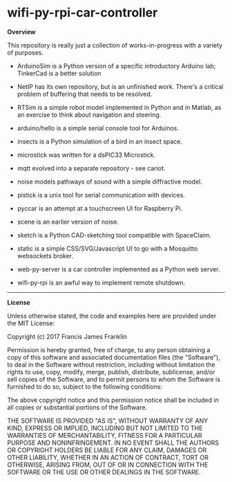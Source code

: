 wifi-py-rpi-car-controller
==========================

**Overview**

This repository is really just a collection of works-in-progress
with a variety of purposes.

- ArduinoSim is a Python version of a specific introductory
Arduino lab; TinkerCad is a better solution

- NetIP has its own repository, but is an unfinished work.
There's a critical problem of buffering that needs to be
resolved.

- RTSim is a simple robot model implemented in Python and in
Matlab, as an exercise to think about navigation and steering.

- arduino/hello is a simple serial console tool for Arduinos.

- insects is a Python simulation of a bird in an insect space.

- microstick was written for a dsPIC33 Microstick.

- mqtt evolved into a separate repository - see cariot.

- noise models pathways of sound with a simple diffractive model.

- pistick is a unix tool for serial communication with devices.

- pyccar is an attempt at a touchscreen UI for Raspberry Pi.

- scene is an earlier version of noise.

- sketch is a Python CAD-sketching tool compatible with SpaceClaim.

- static is a simple CSS/SVG/Javascript UI to go with a Mosquitto
websockets broker.

- web-py-server is a car controller implemented as a Python web
server.

- wifi-py-rpi is an awful way to implement remote shutdown.

--------

**License**

Unless otherwise stated, the code and examples here are
provided under the MIT License:

Copyright (c) 2017 Francis James Franklin

Permission is hereby granted, free of charge, to any person
obtaining a copy of this software and associated
documentation files (the "Software"), to deal in the
Software without restriction, including without limitation
the rights to use, copy, modify, merge, publish,
distribute, sublicense, and/or sell copies of the Software,
and to permit persons to whom the Software is furnished to
do so, subject to the following conditions:

The above copyright notice and this permission notice shall
be included in all copies or substantial portions of the
Software.

THE SOFTWARE IS PROVIDED "AS IS", WITHOUT WARRANTY OF ANY
KIND, EXPRESS OR IMPLIED, INCLUDING BUT NOT LIMITED TO THE
WARRANTIES OF MERCHANTABILITY, FITNESS FOR A PARTICULAR
PURPOSE AND NONINFRINGEMENT. IN NO EVENT SHALL THE AUTHORS
OR COPYRIGHT HOLDERS BE LIABLE FOR ANY CLAIM, DAMAGES OR
OTHER LIABILITY, WHETHER IN AN ACTION OF CONTRACT, TORT OR
OTHERWISE, ARISING FROM, OUT OF OR IN CONNECTION WITH THE
SOFTWARE OR THE USE OR OTHER DEALINGS IN THE SOFTWARE.
